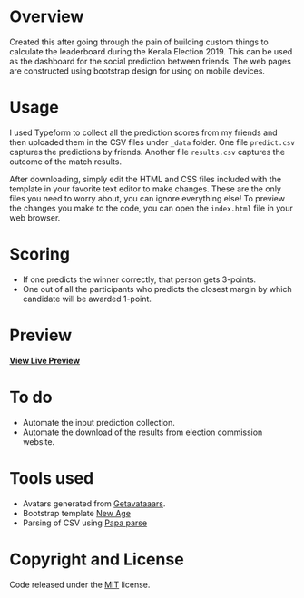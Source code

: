 # Overview
Created this after going through the pain of building custom things to calculate the leaderboard during the Kerala Election 2019. This can be used as the dashboard for the social prediction between friends. The web pages are constructed using bootstrap design for using on mobile devices.

# Usage
I used Typeform to collect all the prediction scores from my friends and then uploaded them in the CSV files under `_data` folder. One file `predict.csv` captures the predictions by friends. Another file `results.csv` captures the outcome of the match results.

After downloading, simply edit the HTML and CSS files included with the template in your favorite text editor to make changes. These are the only files you need to worry about, you can ignore everything else! To preview the changes you make to the code, you can open the `index.html` file in your web browser.

# Scoring

- If one predicts the winner correctly, that person gets 3-points.
- One out of all the participants who predicts the closest margin by which candidate will be awarded 1-point.

# Preview

**[View Live Preview](https://kotas007.github.io/betkelec/)**

# To do

- Automate the input prediction collection.
- Automate the download of the results from election commission website.

# Tools used

- Avatars generated from [Getavataaars](https://getavataaars.com).
- Bootstrap template [New Age](https://github.com/BlackrockDigital/startbootstrap-new-age)
- Parsing of CSV using [Papa parse](http://papaparse.com/)

# Copyright and License
Code released under the [MIT](https://github.com/anoobbacker/betwc/blob/master/LICENSE) license.
